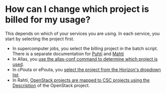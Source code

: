 # How can I change which project is billed for my usage?

This depends on which of your services you are using. In each service, you
start by selecting the project first.

* In supercomputer jobs, you select the billing project in the batch script. There is a separate documentation for [Puhti](../../computing/running/creating-job-scripts-puhti/) and [Mahti](../../computing/running/creating-job-scripts-mahti/)
* In Allas, you
  [use the allas-conf command to determine which project is used](../../data/Allas/accessing_allas/).
* In cPouta or ePouta, you [select the project from the Horizon's dropdown list](../../cloud/pouta/launch-vm-from-web-gui/#preparatory-steps).
* In Rahti,
  [OpenStack projects are mapped to CSC projects using the Description](../../cloud/rahti/usage/projects_and_quota/)
  of the OpenStack project.
